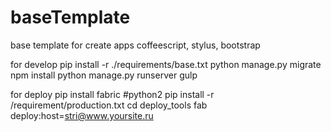 # baseTemplate
base template for create apps
coffeescript, stylus, bootstrap

for develop
pip install -r ./requirements/base.txt
python manage.py migrate
npm install
python manage.py runserver
gulp

for deploy
pip install fabric #python2
pip install -r /requirement/production.txt
cd deploy_tools
fab deploy:host=stri@www.yoursite.ru

